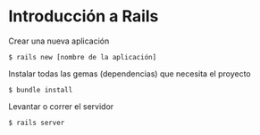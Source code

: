 # Introducción a Rails

Crear una nueva aplicación
```
$ rails new [nombre de la aplicación]
```

Instalar todas las gemas (dependencias) que necesita el proyecto
```
$ bundle install 
```

Levantar o correr el servidor
```
$ rails server
```